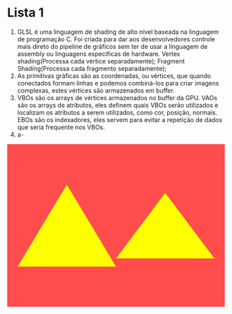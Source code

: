 # Lista 1

1. GLSL é uma linguagem de shading de alto nível baseada na linguagem de programação C. Foi criada para dar aos desenvolvedores controle mais direto do pipeline de gráficos sem ter de usar a linguagem de assembly ou linguagens específicas de hardware.
Vertex shading(Processa cada vértice separadamente);
Fragment Shading(Processa cada fragmento separadamente);
2. As primitivas gráficas são as coordenadas, ou vértices, que quando conectados formam linhas e podemos combiná-los para criar imagens complexas, estes vértices são armazenados em buffer.
3. VBOs são os arrays de vértices armazenados no buffer da GPU.
VAOs são os arrays de atributos, eles definem quais VBOs serão utilizados e localizam os atributos a serem utilizados, como cor, posição, normais.
EBOs são os indexadores, eles servem para evitar a repetição de dados que seria frequente nos VBOs.
4.  a- 










![image](https://github.com/bolo422/PG-2021/blob/ab5c636525402326e339c7d20f0a67b189079cbb/Lista%201/Imagens/6-a.png)